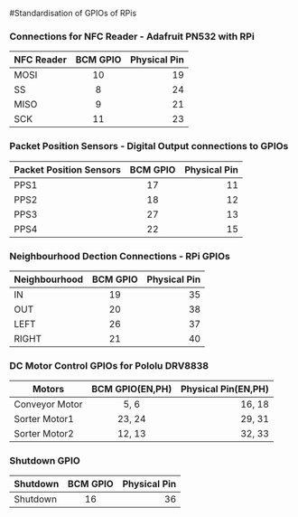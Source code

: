 #Standardisation of GPIOs of RPis

### Connections for NFC Reader - Adafruit PN532 with RPi

| NFC Reader   |  BCM GPIO  |  Physical Pin |
|--------------|:----------:|--------------:|
|     MOSI     |     10     |       19      |
|      SS      |      8     |       24      |
|     MISO     |      9     |       21      |
|     SCK      |     11     |       23      |


### Packet Position Sensors - Digital Output connections to GPIOs 

|Packet Position Sensors|  BCM GPIO  |  Physical Pin |
|--------------|:----------:|--------------:|
|     PPS1     |    17      |     11        |
|     PPS2     |    18      |     12        |
|     PPS3     |    27      |     13        |
|     PPS4     |    22      |     15        |

### Neighbourhood Dection Connections - RPi GPIOs

|Neighbourhood |  BCM GPIO  |  Physical Pin |
|--------------|:----------:|--------------:|
|     IN       |    19      |    35         |
|     OUT      |    20      |    38         |
|     LEFT     |    26      |    37         |
|     RIGHT    |    21      |    40         |

### DC Motor Control GPIOs for Pololu DRV8838

| Motors        | BCM GPIO(EN,PH)|Physical Pin(EN,PH)|
|---------------|:--------------:|------------------:|
|Conveyor Motor |     5, 6       |      16, 18       |
|Sorter Motor1  |   23, 24       |      29, 31       |          
|Sorter Motor2  |   12, 13       |      32, 33       |    

### Shutdown GPIO

|  Shutdown  |  BCM GPIO  |  Physical Pin |
|------------|:----------:|--------------:|
|  Shutdown  |    16      |    36         |

